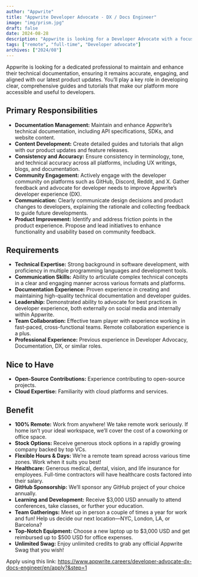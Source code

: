 ```yaml
---
author: "Appwrite"
title: "Appwrite Developer Advocate - DX / Docs Engineer"
image: "img/prism.jpg"
draft: false
date: 2024-08-28
description: "Appwrite is looking for a Developer Advocate with a focus on DX / Docs Engineering. This role is designed for individuals who are passionate about improving the developer experience through comprehensive documentation, direct community engagement, and advocacy of developer needs. You will act as a bridge between Appwrite’s technical teams (engineering, design, devrel) and our global developer community, ensuring that our documentation and developer resources accurately reflect our product’s capabilities and developer needs."
tags: ["remote", "full-time", "Developer advocate"]
archives: ["2024/08"]
---
```


Appwrite is looking for a dedicated professional to maintain and enhance their technical documentation, ensuring it remains accurate, engaging, and aligned with our latest product updates. You’ll play a key role in developing clear, comprehensive guides and tutorials that make our platform more accessible and useful to developers.

## Primary Responsibilities

- **Documentation Management:** Maintain and enhance Appwrite’s technical documentation, including API specifications, SDKs, and website content.
- **Content Development:** Create detailed guides and tutorials that align with our product updates and feature releases.
- **Consistency and Accuracy:** Ensure consistency in terminology, tone, and technical accuracy across all platforms, including UX writings, blogs, and documentation.
- **Community Engagement:** Actively engage with the developer community on platforms such as GitHub, Discord, Reddit, and X. Gather feedback and advocate for developer needs to improve Appwrite’s developer experience (DX).
- **Communication:** Clearly communicate design decisions and product changes to developers, explaining the rationale and collecting feedback to guide future developments.
- **Product Improvement:** Identify and address friction points in the product experience. Propose and lead initiatives to enhance functionality and usability based on community feedback.

## Requirements

- **Technical Expertise:** Strong background in software development, with proficiency in multiple programming languages and development tools.
- **Communication Skills:** Ability to articulate complex technical concepts in a clear and engaging manner across various formats and platforms.
- **Documentation Experience:** Proven experience in creating and maintaining high-quality technical documentation and developer guides.
- **Leadership:** Demonstrated ability to advocate for best practices in developer experience, both externally on social media and internally within Appwrite.
- **Team Collaboration:** Effective team player with experience working in fast-paced, cross-functional teams. Remote collaboration experience is a plus.
- **Professional Experience:** Previous experience in Developer Advocacy, Documentation, DX, or similar roles.

## Nice to Have

- **Open-Source Contributions:** Experience contributing to open-source projects.
- **Cloud Expertise:** Familiarity with cloud platforms and services.

## Benefit

- **100% Remote:** Work from anywhere! We take remote work seriously. If home isn’t your ideal workspace, we’ll cover the cost of a coworking or office space.
- **Stock Options:** Receive generous stock options in a rapidly growing company backed by top VCs.
- **Flexible Hours & Days:** We’re a remote team spread across various time zones. Work when it suits you best!
- **Healthcare:** Generous medical, dental, vision, and life insurance for employees. Full-time contractors will have healthcare costs factored into their salary.
- **GitHub Sponsorship:** We’ll sponsor any GitHub project of your choice annually.
- **Learning and Development:** Receive $3,000 USD annually to attend conferences, take classes, or further your education.
- **Team Gatherings:** Meet up in person a couple of times a year for work and fun! Help us decide our next location—NYC, London, LA, or Barcelona?
- **Top-Notch Equipment:** Choose a new laptop up to $3,000 USD and get reimbursed up to $500 USD for office expenses.
- **Unlimited Swag:** Enjoy unlimited credits to grab any official Appwrite Swag that you wish!

Apply using this link: https://www.appwrite.careers/developer-advocate-dx-docs-engineer/en/apply?&step=1
